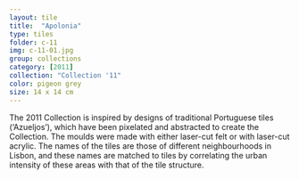 ```yaml
---
layout: tile
title:  "Apolonia"
type: tiles
folder: c-11
img: c-11-01.jpg
group: collections
category: [2011]
collection: "Collection '11" 
color: pigeon grey
size: 14 x 14 cm
---
```


The 2011 Collection is inspired by designs of traditional Portuguese tiles (‘Azueljos’), which have been pixelated and abstracted to create the Collection. The moulds were made with either laser-cut felt or with laser-cut acrylic. The names of the tiles are those of different neighbourhoods in Lisbon, and these names are matched to tiles by correlating the urban intensity of these areas with that of the tile structure.